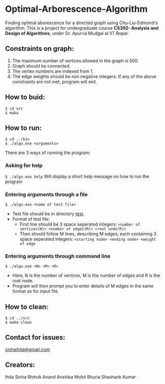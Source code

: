 # Optimal-Arborescence-Algorithm
Finding optimal aborescence for a directed graph using Chu-Liu-Edmond's algorithm.
This is a project for undergraduate course **CS302- Analysis and Design of Algorithms**, under Dr. Apurva Mudgal at IIT Ropar.

## Constraints on graph:
1. The maximum number of vertices allowed in the graph is 500.
2. Graph should be connected.
3. The vertex numbers are indexed from 1.
4. The edge weights should be non negative integers.
If any of the above constraints are not met, program will exit.

## How to buid:
```console
$ cd src
$ make
```

## How to run:
```console
$ cd ../bin
$ ./algo.exe <arguments>
```
There are 3 ways of running the program:

### Asking for help
`$ ./algo.exe help`
Will display a short help message on how to run the program

### Entering arguments through a file
`$ ./algo.exe <name of test file>`
- Test file should be in directory [test](test/).
- Format of test file:
    - First line should be 3 space seperated integers:
        `<number of vertices(N)> <number of edges(M)> <root node(R)>`
    - Then should follow M lines, describing M edges, each containing 3 space seperated integers:
        `<starting node> <ending node> <weight of edge`

### Entering arguments through command line
`$ ./algo.exe <N> <M> <R>`
- Here, N is the number of vertices, M is the number of edges and R is the root node.
- Program will then prompt you to enter details of M edges in the same format as for input file.

## How to clean:
```console
$ cd ../src
$ make clean
```

## Contact for issues:
sinhaihita@gmail.com

## Creators:
Ihita Sinha
Rhitvik Anand
Anshika
Mohit Bhuria
Shashank Kumar